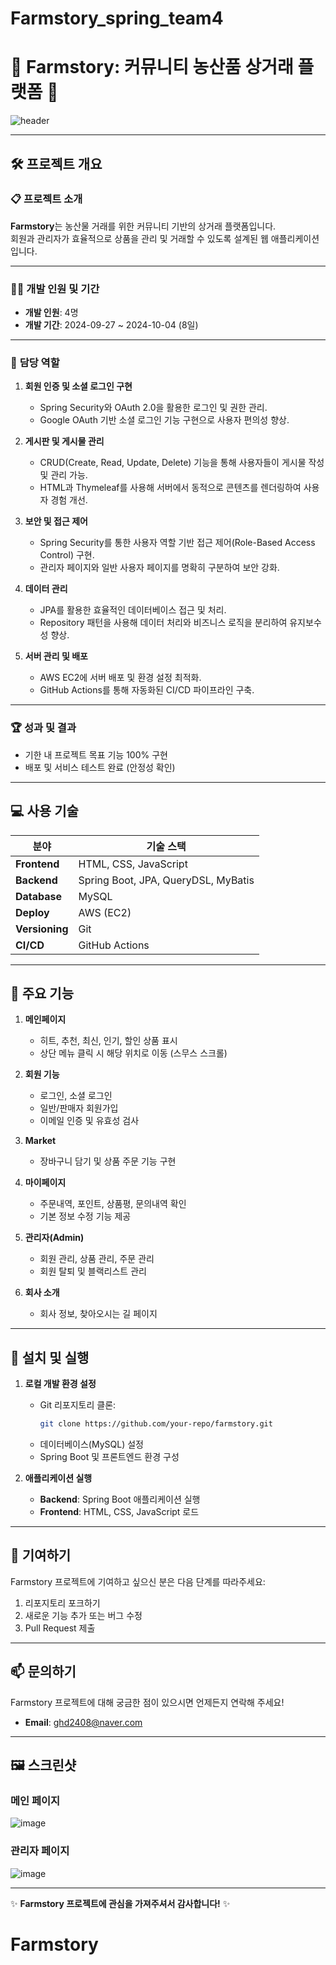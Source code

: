 # Farmstory_spring_team4
# 🌾 Farmstory: 커뮤니티 농산품 상거래 플랫폼 🌾

![header](https://capsule-render.vercel.app/api?type=wave&color=gradient&height=250&section=header&text=Farmstory&fontSize=70&fontAlign=50)

---

## 🛠️ 프로젝트 개요

### 📋 프로젝트 소개
**Farmstory**는 농산물 거래를 위한 커뮤니티 기반의 상거래 플랫폼입니다.  
회원과 관리자가 효율적으로 상품을 관리 및 거래할 수 있도록 설계된 웹 애플리케이션입니다.

---

### 👨‍💻 개발 인원 및 기간
- **개발 인원**: 4명  
- **개발 기간**: 2024-09-27 ~ 2024-10-04 (8일)  

---

### 📌 **담당 역할**
1. **회원 인증 및 소셜 로그인 구현**
   - Spring Security와 OAuth 2.0을 활용한 로그인 및 권한 관리.
   - Google OAuth 기반 소셜 로그인 기능 구현으로 사용자 편의성 향상.

2. **게시판 및 게시물 관리**
   - CRUD(Create, Read, Update, Delete) 기능을 통해 사용자들이 게시물 작성 및 관리 가능.
   - HTML과 Thymeleaf를 사용해 서버에서 동적으로 콘텐츠를 렌더링하여 사용자 경험 개선.

3. **보안 및 접근 제어**
   - Spring Security를 통한 사용자 역할 기반 접근 제어(Role-Based Access Control) 구현.
   - 관리자 페이지와 일반 사용자 페이지를 명확히 구분하여 보안 강화.

4. **데이터 관리**
   - JPA를 활용한 효율적인 데이터베이스 접근 및 처리.
   - Repository 패턴을 사용해 데이터 처리와 비즈니스 로직을 분리하여 유지보수성 향상.

5. **서버 관리 및 배포**
   - AWS EC2에 서버 배포 및 환경 설정 최적화.
   - GitHub Actions를 통해 자동화된 CI/CD 파이프라인 구축.

---

### 🏆 성과 및 결과
- 기한 내 프로젝트 목표 기능 100% 구현
- 배포 및 서비스 테스트 완료 (안정성 확인)

---

## 💻 사용 기술

| **분야**       | **기술 스택**                                               |
|----------------|------------------------------------------------------------|
| **Frontend**   | HTML, CSS, JavaScript                                       |
| **Backend**    | Spring Boot, JPA, QueryDSL, MyBatis                         |
| **Database**   | MySQL                                                      |
| **Deploy**     | AWS (EC2)                                                  |
| **Versioning** | Git                                                        |
| **CI/CD**      | GitHub Actions                                             |

---

## 🌟 주요 기능

1. **메인페이지**
   - 히트, 추천, 최신, 인기, 할인 상품 표시
   - 상단 메뉴 클릭 시 해당 위치로 이동 (스무스 스크롤)

2. **회원 기능**
   - 로그인, 소셜 로그인
   - 일반/판매자 회원가입
   - 이메일 인증 및 유효성 검사

3. **Market**
   - 장바구니 담기 및 상품 주문 기능 구현

4. **마이페이지**
   - 주문내역, 포인트, 상품평, 문의내역 확인
   - 기본 정보 수정 기능 제공

5. **관리자(Admin)**
   - 회원 관리, 상품 관리, 주문 관리
   - 회원 탈퇴 및 블랙리스트 관리

6. **회사 소개**
   - 회사 정보, 찾아오시는 길 페이지

---

## 🚀 설치 및 실행

1. **로컬 개발 환경 설정**
   - Git 리포지토리 클론:
     ```bash
     git clone https://github.com/your-repo/farmstory.git
     ```
   - 데이터베이스(MySQL) 설정
   - Spring Boot 및 프론트엔드 환경 구성

2. **애플리케이션 실행**
   - **Backend**: Spring Boot 애플리케이션 실행
   - **Frontend**: HTML, CSS, JavaScript 로드

---

## 🤝 기여하기

Farmstory 프로젝트에 기여하고 싶으신 분은 다음 단계를 따라주세요:
1. 리포지토리 포크하기
2. 새로운 기능 추가 또는 버그 수정
3. Pull Request 제출

---

## 📫 문의하기
Farmstory 프로젝트에 대해 궁금한 점이 있으시면 언제든지 연락해 주세요!
- **Email**: ghd2408@naver.com

---

## 🖼️ 스크린샷

### 메인 페이지
![image](https://github.com/user-attachments/assets/34d1c659-86d5-4fe4-9e4b-5046668f0682)

### 관리자 페이지
![image](https://github.com/user-attachments/assets/2145ae80-710d-48e8-a07a-bbcd0b7d63a1)


---

✨ **Farmstory 프로젝트에 관심을 가져주셔서 감사합니다!** ✨
# Farmstory
